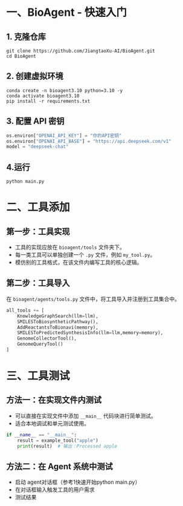 # 一、BioAgent - 快速入门
## 1. 克隆仓库
```
git clone https://github.com/JiangtaoXu-AI/BioAgent.git
cd BioAgent
```

## 2. 创建虚拟环境
```
conda create -n bioagent3.10 python=3.10 -y
conda activate bioagent3.10
pip install -r requirements.txt
```

## 3. 配置 API 密钥
```python
os.environ["OPENAI_API_KEY"] = "你的API密钥"
os.environ["OPENAI_API_BASE"] = "https://api.deepseek.com/v1"
model = "deepseek-chat"
```
## 4.运行
```
python main.py
```
# 二、工具添加
## 第一步：工具实现

- 工具的实现应放在 `bioagent/tools` 文件夹下。
- 每一类工具可以单独创建一个 `.py` 文件，例如 `my_tool.py`。
- 模仿别的工具格式，在该文件内编写工具的核心逻辑。

## 第二步：工具导入

在 `bioagent/agents/tools.py` 文件中，将工具导入并注册到工具集合中。
```python
all_tools += [
    KnowledgeGraphSearch(llm=llm),
    SMILESToBiosyntheticPathway(),
    AddReactantsToBionavi(memory),
    SMILESToPredictedSynthesisInfo(llm=llm,memory=memory),
    GenomeCollectorTool(),
    GenomeQueryTool()
]
```
# 三、工具测试

## 方法一：在实现文件内测试

- 可以直接在实现文件中添加 `__main__` 代码块进行简单测试。
- 适合本地调试和单元测试使用。
```python
if __name__ == "__main__":
    result = example_tool("apple")
    print(result)  # 输出：Processed apple
```
## 方法二：在 Agent 系统中测试
- 启动 agent对话框（参考1快速开始python main.py）
- 在对话框输入触发工具的用户需求
- 测试结果





